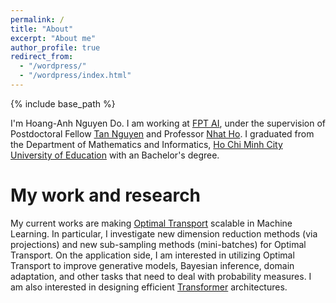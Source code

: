 ```yaml
---
permalink: /
title: "About"
excerpt: "About me"
author_profile: true
redirect_from: 
  - "/wordpress/"
  - "/wordpress/index.html"
---
```


{% include base_path %}

   
I'm Hoang-Anh Nguyen Do. I am working at [FPT AI](https://ai.fpt-software.com/), under the supervision of Postdoctoral Fellow [Tan Nguyen](http://tannguyen.blogs.rice.edu/) and Professor [Nhat Ho](https://nhatptnk8912.github.io/). I graduated from the Department of Mathematics and Informatics, [Ho Chi Minh City University of Education](https://hcmue.edu.vn/en/faculties/department-of-mathematics-informatics) with an Bachelor's degree.

# My work and research
My current works are making [Optimal Transport](https://en.wikipedia.org/wiki/Transportation_theory_(mathematics)) scalable in Machine Learning. In particular, I investigate new dimension reduction methods (via projections) and new sub-sampling methods (mini-batches) for Optimal Transport. On the application side, I am interested in utilizing Optimal Transport to improve generative models, Bayesian inference, domain adaptation, and other tasks that need to deal with probability measures. I am also interested in designing efficient [Transformer](https://en.wikipedia.org/wiki/Transformer_(machine_learning_model)) architectures.



